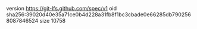 version https://git-lfs.github.com/spec/v1
oid sha256:39020d40e35a71ce0b4d228a31fb8f1bc3cbade0e66285db7902568087846524
size 10758
